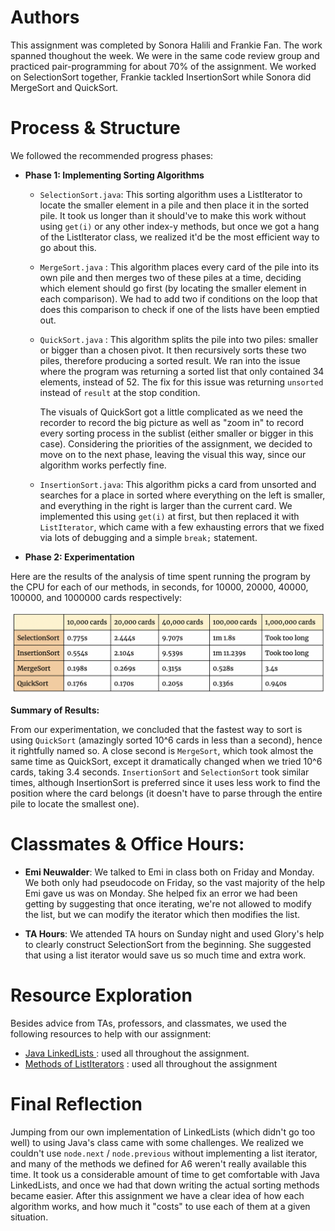 # Authors 
This assignment was completed by Sonora Halili and Frankie Fan. The work spanned thoughout the week. We were in the same code review group and practiced pair-programming for  about 70% of the assignment. We worked on SelectionSort together, Frankie tackled InsertionSort while Sonora did MergeSort and QuickSort.

# Process & Structure 

We followed the recommended progress phases: 


* **Phase 1: Implementing Sorting Algorithms**

  * `SelectionSort.java`: This sorting algorithm uses a ListIterator to locate the smaller element in a pile and then place it in the sorted pile. It took us longer than it should've to make this work without using `get(i)` or any other index-y methods, but once we got a hang of the ListIterator class, we realized it'd be the most efficient way to go about this.

  * `MergeSort.java` : This algorithm places every card of the pile into its own pile and then merges two of these piles at a time, deciding which element should go first (by locating the smaller element in each comparison). We had to add two if conditions on the loop that does this comparison to check if one of the lists have been emptied out.
  * `QuickSort.java` : This algorithm splits the pile into two piles: smaller or bigger than a chosen pivot. It then recursively sorts these two piles, therefore producing a sorted result. We ran into the issue where the program was returning a sorted list that only contained 34 elements, instead of 52. The fix for this issue was returning `unsorted` instead of `result` at the stop condition.

    The visuals of QuickSort got a little complicated as we need the recorder to record the big picture as well as "zoom in" to record every sorting process in the sublist (either smaller or bigger in this case). Considering the priorities of the assignment, we decided to move on to the next phase, leaving the visual this way, since our algorithm works perfectly fine.
  * `InsertionSort.java`: This algorithm picks a card from unsorted and searches for a place in sorted where everything on the left is smaller, and everything in the right is larger than the current card. We implemented this using `get(i)` at first, but then replaced it with `ListIterator`, which came with a few exhausting errors that we fixed via lots of debugging and a simple `break;` statement. 


* **Phase 2: Experimentation** 

Here are the results of the analysis of time spent running the program by the CPU for each of our methods, in seconds, for 10000, 20000, 40000, 100000, and 1000000 cards respectively: 

![Chart](timechart.png)

**Summary of Results:**

From our experimentation, we concluded that the fastest way to sort is using `QuickSort` (amazingly sorted 10^6 cards in less than a second), hence it rightfully named so. A close second is `MergeSort`, which took almost the same time as QuickSort, except it dramatically changed when we tried 10^6 cards, taking 3.4 seconds. `InsertionSort` and `SelectionSort` took similar times, although InsertionSort is preferred since it uses less work to find the position where the card belongs (it doesn't have to parse through the entire pile to locate the smallest one). 

# Classmates & Office Hours: 


* **Emi Neuwalder**: We talked to Emi in class both on Friday and Monday. We both only had pseudocode on Friday, so the vast majority of the help Emi gave us was on Monday. She helped fix an error we had been getting by suggesting that once iterating, we're not allowed to modify the list, but we can modify the iterator which then modifies the list.

* **TA Hours**: 
We attended TA hours on Sunday night and used Glory's help to clearly construct SelectionSort from the beginning. She suggested that using a list iterator would save us so much time and extra work. 


# Resource Exploration 

Besides advice from TAs, professors, and classmates, we used the following resources to help with our assignment: 

* [Java LinkedLists ]([https://www.geeksforgeeks.org/java-program-to-implement-shunting-yard-algorithm/](https://docs.oracle.com/javase/7/docs/api/java/util/LinkedList.html)) : used all throughout the assignment. 
* [Methods of ListIterators]([https://docs.oracle.com/javase/7/docs/api/java/util/Stack.html](https://docs.oracle.com/javase/7/docs/api/java/util/ListIterator.html#previous())) : used all throughout the assignment


# Final Reflection 

Jumping from our own implementation of LinkedLists (which didn't go too well) to using Java's class came with some challenges. We realized we couldn't use `node.next` / `node.previous` without implementing a list iterator, and many of the methods we defined for A6 weren't really available this time. It took us a considerable amount of time to get comfortable with Java LinkedLists, and once we had that down writing the actual sorting methods became easier. After this assignment we have a clear idea of how each algorithm works, and how much it "costs" to use each of them at a given situation.  